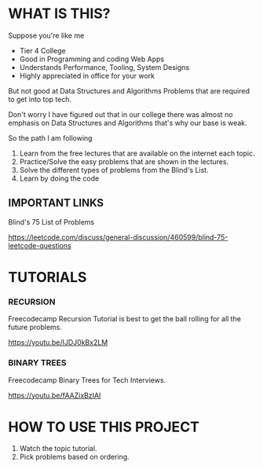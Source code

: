 # WHAT IS THIS?

Suppose you're like me

- Tier 4 College
- Good in Programming and coding Web Apps
- Understands Performance, Tooling, System Designs
- Highly appreciated in office for your work

But not good at Data Structures and Algorithms Problems that are required to get into top tech.

Don't worry I have figured out that in our college there was almost no emphasis on Data Structures and Algorithms that's why our base is weak.

So the path I am following

1. Learn from the free lectures that are available on the internet each topic.
2. Practice/Solve the easy problems that are shown in the lectures.
3. Solve the different types of problems from the Blind's List.
4. Learn by doing the code

## IMPORTANT LINKS

Blind's 75 List of Problems

https://leetcode.com/discuss/general-discussion/460599/blind-75-leetcode-questions

# TUTORIALS

### RECURSION

Freecodecamp Recursion Tutorial is best to get the ball rolling for all the future problems.

https://youtu.be/IJDJ0kBx2LM

### BINARY TREES

Freecodecamp Binary Trees for Tech Interviews.

https://youtu.be/fAAZixBzIAI

# HOW TO USE THIS PROJECT

1. Watch the topic tutorial.
2. Pick problems based on ordering.

